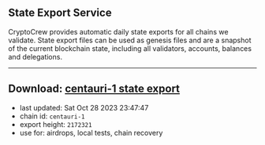 ## State Export Service
CryptoCrew provides automatic daily state exports for all chains we validate. State export files can be used as genesis files and are a snapshot of the current blockchain state, including all validators, accounts, balances and delegations.

---
**Download: [centauri-1 state export](https://dl.ccvalidators.com/SERVICE/composable/centauri-1_export_2172321.json)**
---

- last updated: Sat Oct 28 2023 23:47:47
- chain id: `centauri-1`
- export height: `2172321`
- use for: airdrops, local tests, chain recovery

